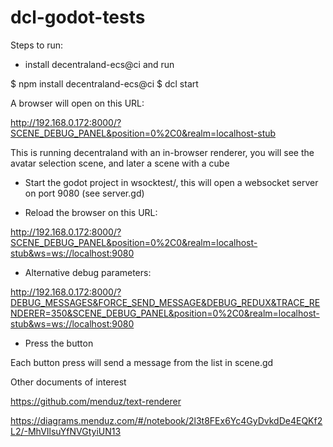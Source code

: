 # dcl-godot-tests

Steps to run:

- install decentraland-ecs@ci and run

$ npm install decentraland-ecs@ci
$ dcl start

A browser will open on this URL:

http://192.168.0.172:8000/?SCENE_DEBUG_PANEL&position=0%2C0&realm=localhost-stub

This is running decentraland with an in-browser renderer, you will see the avatar selection scene, and later a scene with a cube

- Start the godot project in wsocktest/, this will open a websocket server on port 9080 (see server.gd)

- Reload the browser on this URL:

http://192.168.0.172:8000/?SCENE_DEBUG_PANEL&position=0%2C0&realm=localhost-stub&ws=ws://localhost:9080

- Alternative debug parameters:

http://192.168.0.172:8000/?DEBUG_MESSAGES&FORCE_SEND_MESSAGE&DEBUG_REDUX&TRACE_RENDERER=350&SCENE_DEBUG_PANEL&position=0%2C0&realm=localhost-stub&ws=ws://localhost:9080

- Press the button

Each button press will send a message from the list in scene.gd

Other documents of interest

https://github.com/menduz/text-renderer

https://diagrams.menduz.com/#/notebook/2l3t8FEx6Yc4GyDvkdDe4EQKf2L2/-MhVIlsuYfNVGtyiUN13


